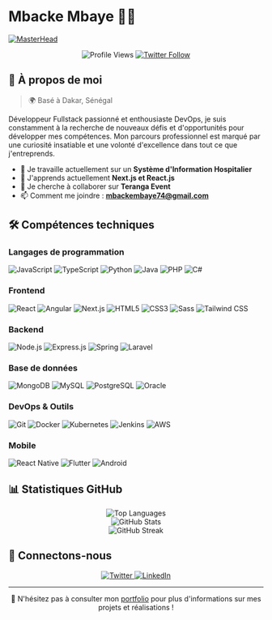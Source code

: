 # Mbacke Mbaye 👨‍💻

[![MasterHead](https://raw.githubusercontent.com/PolarBearGG/PolarBearGG/master/web-developer.gif)](https://portfoliobmbacke.netlify.app/)

<div align="center">
  
  ![Profile Views](https://komarev.com/ghpvc/?username=bayembacke221&label=Profile%20views&color=0e75b6&style=flat)
  [![Twitter Follow](https://img.shields.io/twitter/follow/mbackembaye5?logo=twitter&style=for-the-badge)](https://twitter.com/mbackembaye5)

</div>

## 🚀 À propos de moi

> 🌍 Basé à Dakar, Sénégal

Développeur Fullstack passionné et enthousiaste DevOps, je suis constamment à la recherche de nouveaux défis et d'opportunités pour développer mes compétences. Mon parcours professionnel est marqué par une curiosité insatiable et une volonté d'excellence dans tout ce que j'entreprends.

- 🔭 Je travaille actuellement sur un **Système d'Information Hospitalier**
- 🌱 J'apprends actuellement **Next.js et React.js**
- 👯 Je cherche à collaborer sur **Teranga Event**
- 📫 Comment me joindre : **mbackembaye74@gmail.com**


## 🛠️ Compétences techniques

### Langages de programmation

![JavaScript](https://img.shields.io/badge/-JavaScript-F7DF1E?style=flat-square&logo=javascript&logoColor=black)
![TypeScript](https://img.shields.io/badge/-TypeScript-3178C6?style=flat-square&logo=typescript&logoColor=white)
![Python](https://img.shields.io/badge/-Python-3776AB?style=flat-square&logo=python&logoColor=white)
![Java](https://img.shields.io/badge/-Java-007396?style=flat-square&logo=java&logoColor=white)
![PHP](https://img.shields.io/badge/-PHP-777BB4?style=flat-square&logo=php&logoColor=white)
![C#](https://img.shields.io/badge/-C%23-239120?style=flat-square&logo=c-sharp&logoColor=white)

### Frontend

![React](https://img.shields.io/badge/-React-61DAFB?style=flat-square&logo=react&logoColor=black)
![Angular](https://img.shields.io/badge/-Angular-DD0031?style=flat-square&logo=angular&logoColor=white)
![Next.js](https://img.shields.io/badge/-Next.js-000000?style=flat-square&logo=next.js&logoColor=white)
![HTML5](https://img.shields.io/badge/-HTML5-E34F26?style=flat-square&logo=html5&logoColor=white)
![CSS3](https://img.shields.io/badge/-CSS3-1572B6?style=flat-square&logo=css3&logoColor=white)
![Sass](https://img.shields.io/badge/-Sass-CC6699?style=flat-square&logo=sass&logoColor=white)
![Tailwind CSS](https://img.shields.io/badge/-Tailwind_CSS-38B2AC?style=flat-square&logo=tailwind-css&logoColor=white)

### Backend

![Node.js](https://img.shields.io/badge/-Node.js-339933?style=flat-square&logo=node.js&logoColor=white)
![Express.js](https://img.shields.io/badge/-Express.js-000000?style=flat-square&logo=express&logoColor=white)
![Spring](https://img.shields.io/badge/-Spring-6DB33F?style=flat-square&logo=spring&logoColor=white)
![Laravel](https://img.shields.io/badge/-Laravel-FF2D20?style=flat-square&logo=laravel&logoColor=white)

### Base de données

![MongoDB](https://img.shields.io/badge/-MongoDB-47A248?style=flat-square&logo=mongodb&logoColor=white)
![MySQL](https://img.shields.io/badge/-MySQL-4479A1?style=flat-square&logo=mysql&logoColor=white)
![PostgreSQL](https://img.shields.io/badge/-PostgreSQL-336791?style=flat-square&logo=postgresql&logoColor=white)
![Oracle](https://img.shields.io/badge/-Oracle-F80000?style=flat-square&logo=oracle&logoColor=white)

### DevOps & Outils

![Git](https://img.shields.io/badge/-Git-F05032?style=flat-square&logo=git&logoColor=white)
![Docker](https://img.shields.io/badge/-Docker-2496ED?style=flat-square&logo=docker&logoColor=white)
![Kubernetes](https://img.shields.io/badge/-Kubernetes-326CE5?style=flat-square&logo=kubernetes&logoColor=white)
![Jenkins](https://img.shields.io/badge/-Jenkins-D24939?style=flat-square&logo=jenkins&logoColor=white)
![AWS](https://img.shields.io/badge/-AWS-232F3E?style=flat-square&logo=amazon-aws&logoColor=white)

### Mobile

![React Native](https://img.shields.io/badge/-React_Native-61DAFB?style=flat-square&logo=react&logoColor=black)
![Flutter](https://img.shields.io/badge/-Flutter-02569B?style=flat-square&logo=flutter&logoColor=white)
![Android](https://img.shields.io/badge/-Android-3DDC84?style=flat-square&logo=android&logoColor=white)

## 📊 Statistiques GitHub

<div align="center">
  <img src="https://github-readme-stats.vercel.app/api/top-langs?username=bayembacke221&show_icons=true&locale=en&layout=compact&theme=radical" alt="Top Languages" />
</div>

<div align="center">
  <img src="https://github-readme-stats.vercel.app/api?username=bayembacke221&show_icons=true&locale=en&theme=radical" alt="GitHub Stats" />
</div>

<div align="center">
  <img src="https://github-readme-streak-stats.herokuapp.com/?user=bayembacke221&theme=radical" alt="GitHub Streak" />
</div>

## 🤝 Connectons-nous

<p align="center">
  <a href="https://twitter.com/mbackembaye5" target="_blank">
    <img src="https://img.shields.io/badge/-Twitter-1DA1F2?style=for-the-badge&logo=twitter&logoColor=white" alt="Twitter" />
  </a>
  <a href="https://linkedin.com/in/bayembacke221" target="_blank">
    <img src="https://img.shields.io/badge/-LinkedIn-0077B5?style=for-the-badge&logo=linkedin&logoColor=white" alt="LinkedIn" />
  </a>
</p>

---

<p align="center">💼 N'hésitez pas à consulter mon <a href="https://portfoliobmbacke.netlify.app/">portfolio</a> pour plus d'informations sur mes projets et réalisations !</p>
